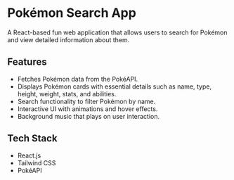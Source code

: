 # Pokémon Search App

A React-based fun web application that allows users to search for Pokémon and view detailed information about them.

## Features
- Fetches Pokémon data from the PokéAPI.
- Displays Pokémon cards with essential details such as name, type, height, weight, stats, and abilities.
- Search functionality to filter Pokémon by name.
- Interactive UI with animations and hover effects.
- Background music that plays on user interaction.

## Tech Stack
- React.js
- Tailwind CSS
- PokéAPI

